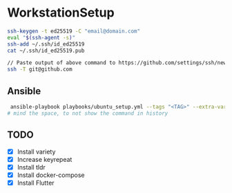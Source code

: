 # WorkstationSetup

```bash
ssh-keygen -t ed25519 -C "email@domain.com"
eval "$(ssh-agent -s)"
ssh-add ~/.ssh/id_ed25519
cat ~/.ssh/id_ed25519.pub

// Paste output of above command to https://github.com/settings/ssh/new
ssh -T git@github.com
```

## Ansible
```bash
 ansible-playbook playbooks/ubuntu_setup.yml --tags "<TAG>" --extra-vars "ansible_sudo_pass=<PASS>"
# mind the space, to not show the command in history
```
## TODO
- [x] Install variety
- [x] Increase keyrepeat
- [x] Install tldr
- [x] Install docker-compose
- [x] Install Flutter
